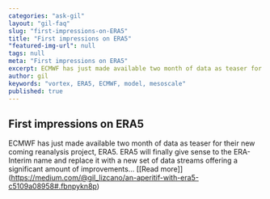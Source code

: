 ```yaml
---
categories: "ask-gil"
layout: "gil-faq"
slug: "first-impressions-on-ERA5"
title: "First impressions on ERA5"
"featured-img-url": null
tags: null
meta: "First impressions on ERA5"
excerpt: ECMWF has just made available two month of data as teaser for their new coming reanalysis project, ERA5.
author: gil
keywords: "vortex, ERA5, ECMWF, model, mesoscale"
published: true
---
```



##   First impressions on ERA5

ECMWF has just made available two month of data as teaser for their new coming reanalysis project, ERA5. ERA5 will finally give sense to the ERA-Interim name and replace it with a new set of data streams offering a significant amount of improvements...  [[Read more]] (https://medium.com/@gil_lizcano/an-aperitif-with-era5-c5109a08958#.fbnpykn8p)

